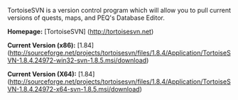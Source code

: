 TortoiseSVN is a version control program which will allow you to pull current versions of quests, maps, and PEQ's Database Editor.

**Homepage:** [TortoiseSVN] (http://tortoisesvn.net)

**Current Version (x86):** [1.84] (http://sourceforge.net/projects/tortoisesvn/files/1.8.4/Application/TortoiseSVN-1.8.4.24972-win32-svn-1.8.5.msi/download)

**Current Version (X64):** [1.84] (http://sourceforge.net/projects/tortoisesvn/files/1.8.4/Application/TortoiseSVN-1.8.4.24972-x64-svn-1.8.5.msi/download)